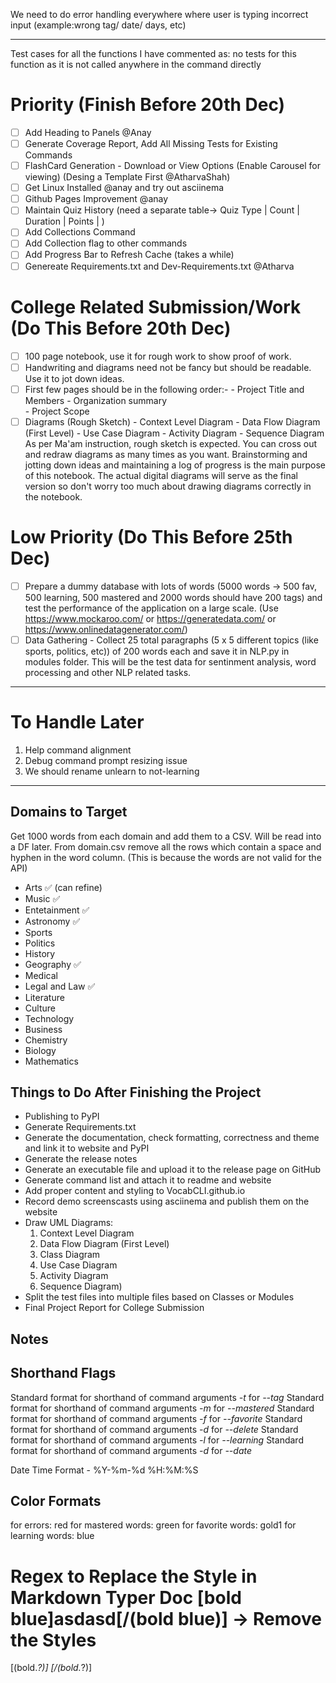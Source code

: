 
We need to do error handling everywhere where user is typing incorrect input (example:wrong tag/ date/ days, etc)

---

Test cases for all the functions I have commented as: no tests for this function as it is not called anywhere in the command directly

# Priority (Finish Before 20th Dec)

- [ ]  Add Heading to Panels @Anay
- [ ]  Generate Coverage Report, Add All Missing Tests for Existing Commands
- [ ]  FlashCard Generation - Download or View Options (Enable Carousel for viewing) (Desing a Template First @AtharvaShah)
- [ ]  Get Linux Installed @anay and try out asciinema
- [ ]  Github Pages Improvement @anay
- [ ]  Maintain Quiz History (need a separate table-> Quiz Type | Count | Duration | Points | )
- [ ]  Add Collections Command
- [ ]  Add Collection flag to other commands
- [ ]  Add Progress Bar to Refresh Cache (takes a while)
- [ ]  Genereate Requirements.txt and Dev-Requirements.txt @Atharva
  
# College Related Submission/Work (Do This Before 20th Dec)

- [ ] 100 page notebook, use it for rough work to show proof of work.
- [ ] Handwriting and diagrams need not be fancy but should be readable. Use it to jot down ideas.
- [ ] First few pages should be in the following order:-
      -  Project Title and Members
      -  Organization summary  
      -  Project Scope
- [ ] Diagrams (Rough Sketch)
      - Context Level Diagram
      -  Data Flow Diagram (First Level)
      -  Use Case Diagram
      -  Activity Diagram
      -  Sequence Diagram
  As per Ma'am instruction, rough sketch is expected. You can cross out and redraw diagrams as many times as you want. Brainstorming and jotting down ideas and maintaining a log of progress is the main purpose of this notebook. The actual digital diagrams will serve as the final version so don't worry too much about drawing diagrams correctly in the notebook.

# Low Priority (Do This Before 25th Dec)

- [ ] Prepare a dummy database with lots of words (5000 words -> 500 fav, 500 learning, 500 mastered and 2000 words should have 200 tags) and test the performance of the application on a large scale.  (Use <https://www.mockaroo.com/> or <https://generatedata.com/> or <https://www.onlinedatagenerator.com/>)
- [ ] Data Gathering - Collect 25 total paragraphs (5 x 5 different topics (like sports, politics, etc)) of 200 words each and save it in NLP.py in modules folder. This will be the test data for sentinment analysis, word processing and other NLP related tasks.
---

# To Handle Later

1. Help command alignment
2. Debug command prompt resizing issue
3. We should rename unlearn to not-learning

---


## Domains to Target

Get 1000 words from each domain and add them to a CSV. Will be read into a DF later.
From domain.csv remove all the rows which contain a space and hyphen in the word column. (This is because the words are not valid for the API)
- Arts ✅ (can refine)
- Music ✅
- Entetainment  ✅
- Astronomy ✅
- Sports
- Politics
- History
- Geography ✅
- Medical
- Legal and Law ✅
- Literature
- Culture
- Technology
- Business
- Chemistry
- Biology
- Mathematics


## Things to Do After Finishing the Project

- Publishing to PyPI
- Generate Requirements.txt
- Generate the documentation, check formatting, correctness and theme and link it to website and PyPI
- Generate the release notes
- Generate an executable file and upload it to the release page on GitHub
- Generate command list and attach it to readme and website
- Add proper content and styling to VocabCLI.github.io
- Record demo screenscasts using asciinema and publish them on the website
- Draw UML Diagrams:
  1. Context Level Diagram
  2. Data Flow Diagram (First Level)
  3. Class Diagram
  4. Use Case Diagram
  5. Activity Diagram
  6. Sequence Diagram)
- Split the test files into multiple files based on Classes or Modules
- Final Project Report for College Submission



## Notes

## Shorthand Flags

Standard format for shorthand of command arguments *-t* for *--tag*
Standard format for shorthand of command arguments *-m* for *--mastered*
Standard format for shorthand of command arguments *-f* for *--favorite*
Standard format for shorthand of command arguments *-d* for *--delete*
Standard format for shorthand of command arguments *-l* for *--learning*
Standard format for shorthand of command arguments *-d* for *--date*

Date Time Format -  %Y-%m-%d %H:%M:%S

## Color Formats

for errors: red
for mastered words: green
for favorite words: gold1
for learning words: blue



# Regex to Replace the Style in Markdown Typer Doc [bold blue]asdasd[/(bold blue)] -> Remove the Styles

\[(bold.*?)\]
\[/(bold.*?)\]




